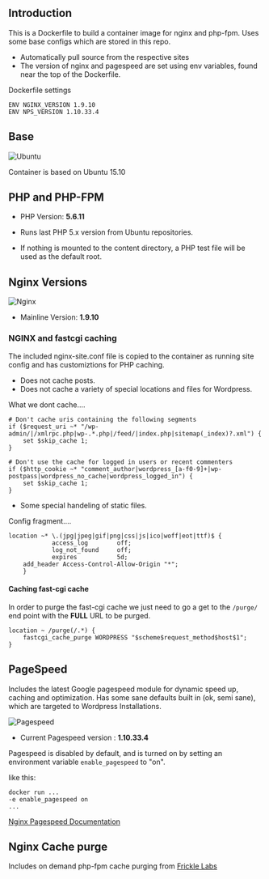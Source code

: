 ## Introduction
This is a Dockerfile to build a container image for nginx and php-fpm.
Uses some base configs which are stored in this repo.
- Automatically pull source from the respective sites
- The version of nginx and pagespeed are set using env variables, found near the top of the Dockerfile. 

Dockerfile settings

    ENV NGINX_VERSION 1.9.10
    ENV NPS_VERSION 1.10.33.4


## Base
![Ubuntu](http://design.ubuntu.com/wp-content/uploads/ubuntu-logo112.png "Ubuntu")

Container is based on Ubuntu 15.10

## PHP and PHP-FPM

- PHP Version: **5.6.11**

- Runs last PHP 5.x version from Ubuntu repositories.
- If nothing is mounted to the content directory, a PHP test file will be used as the default root.



## Nginx Versions
![Nginx](https://assets.wp.nginx.com/wp-content/uploads/2015/04/NGINX_logo_rgb-01.png "Nginx")

- Mainline Version: **1.9.10**

### NGINX and fastcgi caching

The included nginx-site.conf file is copied to the container as running site config and has customiztions for 
PHP caching.

- Does not cache posts.
- Does not cache a variety of special locations and files for Wordpress.

What we dont cache....

    # Don't cache uris containing the following segments
	if ($request_uri ~* "/wp-admin/|/xmlrpc.php|wp-.*.php|/feed/|index.php|sitemap(_index)?.xml") {
		set $skip_cache 1;
	}   

	# Don't use the cache for logged in users or recent commenters
	if ($http_cookie ~* "comment_author|wordpress_[a-f0-9]+|wp-postpass|wordpress_no_cache|wordpress_logged_in") {
		set $skip_cache 1;
	}

- Some special handeling of static files.

Config fragment....

    location ~* \.(jpg|jpeg|gif|png|css|js|ico|woff|eot|ttf)$ {
                access_log        off;
                log_not_found     off;
                expires           5d;
		add_header Access-Control-Allow-Origin "*";
        }

#### Caching fast-cgi cache

In order to purge the fast-cgi cache we just need to go a get to the `/purge/` end point with the **FULL** URL to be 
purged.

    location ~ /purge(/.*) {
	    fastcgi_cache_purge WORDPRESS "$scheme$request_method$host$1";
	}

## PageSpeed
Includes the latest Google pagespeed module for dynamic speed up, caching and optimization.
Has some sane defaults built in (ok, semi sane), which are targeted to Wordpress Installations.

![Pagespeed](https://camo.githubusercontent.com/4138679c6cf85adb18c4cf820189c898f7dbf5cb/68747470733a2f2f6c68362e676f6f676c6575736572636f6e74656e742e636f6d2f2d71756665644a494a7137592f55584576565978795976492f4141414141414141446f382f4a48444651687339315f632f733430312f30345f6e67785f7061676573706565642e706e67 "Google")

- Current Pagespeed version : **1.10.33.4**

Pagespeed is disabled by default, and is turned on by setting an environment variable `enable_pagespeed` to "on".

like this:
   
    docker run ...
    -e enable_pagespeed on
    ...


[Nginx Pagespeed Documentation](https://developers.google.com/speed/pagespeed/module/configuration)

## Nginx Cache purge
Includes on demand php-fpm cache purging from [Frickle Labs](http://labs.frickle.com/nginx_ngx_cache_purge/)

